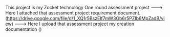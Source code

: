 This project is my Zocket technology  One round assessment project
---> Here I attached that assessment project requirement document. (https://drive.google.com/file/d/1_XQ1r5BszElf7mW3Gb6r5PZIb6MpZadB/view)
---> Here I upload that assessment project my creation documentation ()
